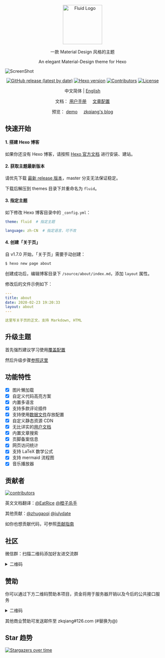 <p align="center">
  <img alt="Fluid Logo" src="https://avatars2.githubusercontent.com/t/3419353?s=280&v=4" width="128">
</p>

<p align="center">一款 Material Design 风格的主题</p>
<p align="center">An elegant Material-Design theme for Hexo</p>

![ScreenShot](https://cdn.jsdelivr.net/gh/fluid-dev/static@master/hexo-theme-fluid/screenshots/index.png)

<p align="center">
  <a href="https://github.com/fluid-dev/hexo-theme-fluid/releases"><img alt="GitHub release (latest by date)" src="https://img.shields.io/github/v/release/fluid-dev/hexo-theme-fluid"></a>
  <a href="https://hexo.io/zh-cn/"><img alt="Hexo version" src="https://img.shields.io/badge/Hexo-3%2B-orange"></a>
  <a href="https://github.com/fluid-dev/hexo-theme-fluid/graphs/contributors"><img alt="Contributors" src="https://img.shields.io/github/contributors/fluid-dev/hexo-theme-fluid.svg?style=flat"></a>
  <a href="https://github.com/fluid-dev/hexo-theme-fluid/blob/master/LICENSE"><img alt="License" src="https://img.shields.io/github/license/fluid-dev/hexo-theme-fluid.svg?style=flat"></a>
</p>

<p align="center">中文简体  |  <a title="English" href="README_en.md">English</a></p>

<p align="center">
  <span>文档：</span>
  <a href="https://hexo.fluid-dev.com/docs/">用户手册</a>&nbsp&nbsp&nbsp&nbsp
  <a href="https://hexo.io/zh-cn/docs/front-matter">文章配置</a>
</p>

<p align="center">
  <span>预览：</span>
  <a href="https://hexo.fluid-dev.com/">demo</a>&nbsp&nbsp&nbsp&nbsp
  <a href="https://zkqiang.cn">zkqiang's blog</a>
</p>

## 快速开始

#### 1. 搭建 Hexo 博客

如果你还没有 Hexo 博客，请按照 [Hexo 官方文档](https://hexo.io/zh-cn/docs/) 进行安装、建站。

#### 2. 获取主题最新版本

请优先下载 [最新 release 版本](https://github.com/fluid-dev/hexo-theme-fluid/releases)，master 分支无法保证稳定。

下载后解压到 themes 目录下并重命名为 `fluid`。

#### 3. 指定主题

如下修改 Hexo 博客目录中的 `_config.yml`：

```yaml
theme: fluid  # 指定主题

language: zh-CN  # 指定语言，可不改
```

#### 4. 创建「关于页」

自 v1.7.0 开始，「关于页」需要手动创建：

```bash
$ hexo new page about
```

创建成功后，编辑博客目录下 `/source/about/index.md`，添加 `layout` 属性。

修改后的文件示例如下：

```yml
---
title: about
date: 2020-02-23 19:20:33
layout: about
---

这里写关于页的正文，支持 Markdown, HTML
```

## 升级主题

首先强烈建议学习使用[覆盖配置](https://hexo.fluid-dev.com/docs/guide/#%E8%A6%86%E7%9B%96%E9%85%8D%E7%BD%AE)

然后升级步骤[参照这里](https://hexo.fluid-dev.com/docs/example/#%E6%9B%B4%E6%96%B0%E4%B8%BB%E9%A2%98)

## 功能特性

- [x] 图片懒加载
- [x] 自定义代码高亮方案
- [x] 内置多语言
- [x] 支持多款评论插件
- [x] 支持使用[数据文件](https://hexo.io/zh-cn/docs/data-files)存放配置
- [x] 自定义静态资源 CDN
- [x] 无比详实的[用户文档](https://hexo.fluid-dev.com/docs/)
- [x] 内置文章搜索
- [x] 页脚备案信息
- [x] 网页访问统计
- [x] 支持 LaTeX 数学公式
- [x] 支持 mermaid 流程图
- [x] 音乐播放器

## 贡献者

[![contributors](https://opencollective.com/hexo-theme-fluid/contributors.svg?width=890&button=false)](https://github.com/fluid-dev/hexo-theme-fluid/graphs/contributors)

英文文档翻译：[@EatRice](https://eatrice.top/) [@橙子杀手](https://ruru.eatrice.top)

其他贡献：[@zhugaoqi](https://github.com/zhugaoqi) [@julydate](https://github.com/julydate)

如你也想贡献代码，可参照[贡献指南](https://hexo.fluid-dev.com/docs/contribute/)

## 社区

微信群：扫描二维码添加好友进交流群

<details>
    <summary>二维码</summary>
    <p><b>在聊天中发送「fluid」（不是在好友验证中）自动拉群</b></p>
    <p><b>该微信仅用于拉群，不进行答疑</b></p>
    <img width="200" src="https://cdn.jsdelivr.net/gh/fluid-dev/static@master/hexo-theme-fluid/wechat.jpeg" alt="wechat">
</details>

## 赞助

你可以通过下方二维码赞助本项目，资金将用于服务器开销以及今后的公共接口服务

<details>
    <summary>二维码</summary>
    <img width="600" src="https://cdn.jsdelivr.net/gh/fluid-dev/static@master/hexo-theme-fluid/sponsor.png" alt="sponsor">
</details>

其他商业赞助可发送邮件至 zkqiang#126.com (#替换为@)

## Star 趋势

[![Stargazers over time](https://starchart.cc/fluid-dev/hexo-theme-fluid.svg)](https://starchart.cc/fluid-dev/hexo-theme-fluid)
